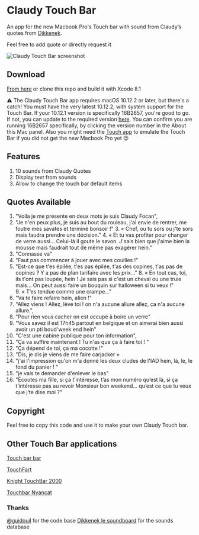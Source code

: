 # Claudy Touch Bar

An app for the new Macbook Pro's Touch bar with sound from Claudy’s quotes from [Dikkenek](https://fr.wikiquote.org/wiki/Dikkenek).

Feel free to add quote or directly request it

![Claudy Touch Bar screenshot](http://imgur.com/a/eQcPD)

## Download
[From here](https://github.com/pi3r0/PHClaudyTouchBar/releases) or clone this repo and build it with Xcode 8.1

⚠️ The Claudy Touch Bar app requires macOS 10.12.2 or later, but there's a catch! You must have the very latest 10.12.2, with system support for the Touch Bar. If your 10.12.1 version is specifically 16B2657, you're good to go. If not, you can update to the required version [here](https://support.apple.com/kb/dl1897?locale=en_US). You can confirm you are running 16B2657 specifically, by clicking the version number in the About this Mac panel. Also you might need the [Touch app](https://red-sweater.com/touche/) to emulate the Touch Bar if you did not get the new Macbook Pro yet 😉

## Features
1. 10 sounds from Claudy Quotes
2. Display text from sounds
3. Allow to change the touch bar default items 

## Quotes Available 
1. "Voila je me présente en deux mots je suis Claudy Focan",
2. "Je n'en peux plus, je suis au bout du rouleau, j'ai envie de rentrer, me foutre mes savates et terminé bonsoir !"
3. « Chef, ou tu sors ou j'te sors mais faudra prendre une décision."
4. « Et tu vas profiter pour changer de verre aussi... Celui-là il goute le savon. J'sais bien que j'aime bien la mousse mais faudrait tout de même pas exagérer hein."
5. "Connasse va"
6. "Faut pas commencer à jouer avec mes couilles !"
7. "Est-ce que t'es épilée, t'es pas épilée, t'as des copines, t'as pas de copines ? Y a pas de plan tarifaire avec les prix…"
8. « En tout cas, toi, ils t'ont pas loupée, hein ! Je sais pas si c'est un cheval ou une truie mais… On peut aussi faire un bouquin sur halloween si tu veux !"
9. « T’es tendue comme une crampe..."
10. "Va te faire refaire hein, alien !"
11. "Allez viens ! Allez, lève toi ! on n'a aucune allure allez, ça n'a aucune allure.",
12. "Pour rien vous cacher on est occupé à boire un verre"
13. "Vous savez il est 17h45 partout en belgique et on aimerai bien aussi avoir un pti boud'week end hein"
14. "C'est une cabine publique pour ton information",
15. "Ça va suffire maintenant ! Tu n'as que ça à faire toi ! "
16. "Ça dépend de toi, ça ma cocotte !"
17. "Dis, je dis je viens de me faire carjacker »
18. "j'ai l'impression qu'on m'a donné les deux cludes de l'IAD hein, là, le, le fond du panier ! "
19. "je vais te demander d'enlever le bas"
20. "Écoutes ma fille, si ça t’intéresse, t’as mon numéro qu’est là, si ça t’intéresse pas au revoir Monsieur bon weekend... qu’est ce que tu veux que j‘te dise moi ?"

## Copyright
Feel free to copy this code and use it to make your own Claudy Touch bar.

## Other Touch Bar applications
[Touch bar bar](https://github.com/guidouil/TouchBarBar/releases)

[TouchFart](https://github.com/hungtruong/TouchFart)

[Knight TouchBar 2000](https://github.com/AkdM/KnightTouchBar2000)

[Touchbar Nyancat](https://github.com/avatsaev/touchbar_nyancat)

### Thanks
[@guidouil](https://github.com/guidouil) for the code base
[Dikkenek le soundboard](https://dikkenek-le-soundboard.herokuapp.com) for the sounds database